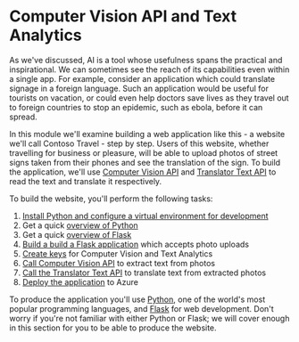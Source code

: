 # Computer Vision API and Text Analytics

As we've discussed, AI is a tool whose usefulness spans the practical and inspirational. We can sometimes see the reach of its capabilities even within a single app. For example, consider an application which could translate signage in a foreign language. Such an application would be useful for tourists on vacation, or could even help doctors save lives as they travel out to foreign countries to stop an epidemic, such as ebola, before it can spread.

In this module we'll examine building a web application like this - a website we'll call Contoso Travel - step by step. Users of this website, whether travelling for business or pleasure, will be able to upload photos of street signs taken from their phones and see the translation of the sign. To build the application, we'll use [Computer Vision API](https://azure.microsoft.com/services/cognitive-services/computer-vision/) and [Translator Text API](https://azure.microsoft.com/services/cognitive-services/translator-text-api/) to read the text and translate it respectively.

To build the website, you'll perform the following tasks:

1. [Install Python and configure a virtual environment for development](./custom-vision-text-analytics/installation.md)
2. Get a quick [overview of Python](./custom-vision-text-analytics/python.md)
3. Get a quick [overview of Flask](./custom-vision-text-analytics/flask.md)
4. [Build a build a Flask application](./custom-vision-text-analytics/site-creation.md) which accepts photo uploads
5. [Create keys](./custom-vision-text-analytics/create-azure-resources.md) for Computer Vision and Text Analytics
6. [Call Computer Vision API](./custom-vision-text-analytics/computer-vision.md) to extract text from photos
7. [Call the Translator Text API](./custom-vision-text-analytics/text-analytics.md) to translate text from extracted photos
8. [Deploy the application](./custom-vision-text-analytics/deploy.md) to Azure

To produce the application you'll use [Python](https://python.org), one of the world's most popular programming languages, and [Flask](http://flask.pocoo.org/) for web development. Don't worry if you're not familiar with either Python or Flask; we will cover enough in this section for you to be able to produce the website.
